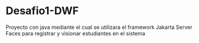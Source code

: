# Desafio1-DWF
Proyecto con java mediante el cual se utilizara el framework Jakarta Server Faces para registrar y visionar estudiantes en el sistema
